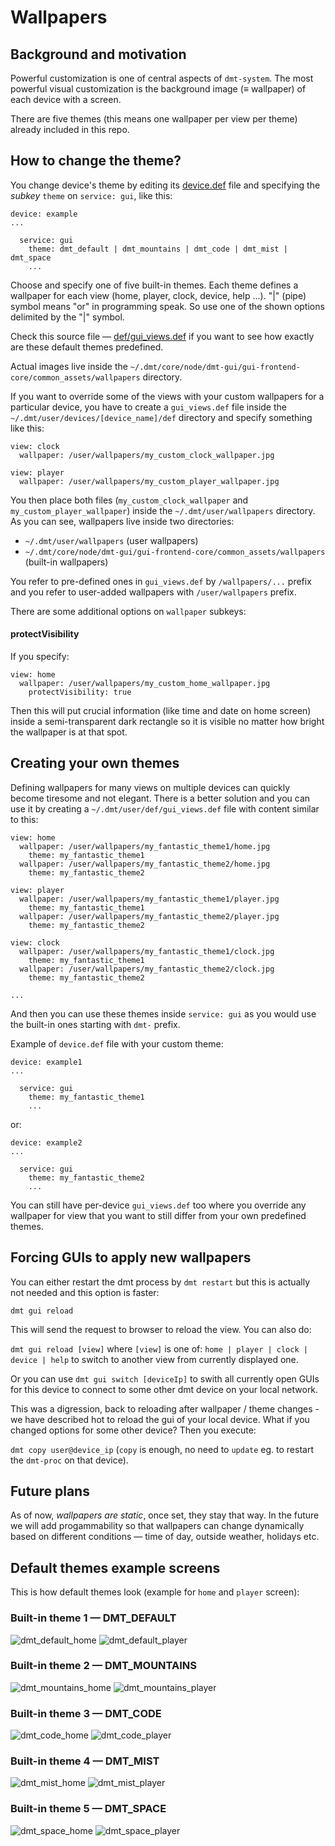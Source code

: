 # Wallpapers

## Background and motivation

Powerful customization is one of central aspects of `dmt-system`. The most powerful visual customization is the background image (≡ wallpaper) of each device with a screen.

There are five themes (this means one wallpaper per view per theme) already included in this repo.

## How to change the theme?

You change device's theme by editing its [device.def](DEVICE_DEFINITIONS.md) file and specifying the *subkey* `theme` on `service: gui`, like this:

```
device: example
...

  service: gui
    theme: dmt_default | dmt_mountains | dmt_code | dmt_mist | dmt_space
    ...
```

Choose and specify one of five built-in themes. Each theme defines a wallpaper for each view (home, player, clock, device, help ...). "|" (pipe) symbol means "or" in programming speak. So use one of the shown options delimited by the "|" symbol.

Check this source file — [def/gui_views.def](https://github.com/uniqpath/dmt/blob/master/def/gui_views.def) if you want to see how exactly are these default themes predefined.

Actual images live inside the `~/.dmt/core/node/dmt-gui/gui-frontend-core/common_assets/wallpapers` directory.

If you want to override some of the views with your custom wallpapers for a particular device, you have to create a `gui_views.def` file inside the `~/.dmt/user/devices/[device_name]/def` directory and specify something like this:

```
view: clock
  wallpaper: /user/wallpapers/my_custom_clock_wallpaper.jpg

view: player
  wallpaper: /user/wallpapers/my_custom_player_wallpaper.jpg
```

You then place both files (`my_custom_clock_wallpaper` and `my_custom_player_wallpaper`) inside the `~/.dmt/user/wallpapers` directory. As you can see, wallpapers live inside two directories:

- `~/.dmt/user/wallpapers` (user wallpapers)
- `~/.dmt/core/node/dmt-gui/gui-frontend-core/common_assets/wallpapers` (built-in wallpapers)

You refer to pre-defined ones in `gui_views.def` by `/wallpapers/...` prefix and you refer to user-added wallpapers with `/user/wallpapers` prefix.

There are some additional options on `wallpaper` subkeys:

#### protectVisibility

If you specify:
```
view: home
  wallpaper: /user/wallpapers/my_custom_home_wallpaper.jpg
    protectVisibility: true
```

Then this will put crucial information (like time and date on home screen) inside a semi-transparent dark rectangle so it is visible no matter how bright the wallpaper is at that spot.

## Creating your own themes

Defining wallpapers for many views on multiple devices can quickly become tiresome and not elegant. There is a better solution and you can use it by creating a `~/.dmt/user/def/gui_views.def` file with content similar to this:

```
view: home
  wallpaper: /user/wallpapers/my_fantastic_theme1/home.jpg
    theme: my_fantastic_theme1
  wallpaper: /user/wallpapers/my_fantastic_theme2/home.jpg
    theme: my_fantastic_theme2

view: player
  wallpaper: /user/wallpapers/my_fantastic_theme1/player.jpg
    theme: my_fantastic_theme1
  wallpaper: /user/wallpapers/my_fantastic_theme2/player.jpg
    theme: my_fantastic_theme2

view: clock
  wallpaper: /user/wallpapers/my_fantastic_theme1/clock.jpg
    theme: my_fantastic_theme1
  wallpaper: /user/wallpapers/my_fantastic_theme2/clock.jpg
    theme: my_fantastic_theme2

...
```

And then you can use these themes inside `service: gui` as you would use the built-in ones starting with `dmt-` prefix.

Example of `device.def` file with your custom theme:

```
device: example1
...

  service: gui
    theme: my_fantastic_theme1
    ...
```

or:

```
device: example2
...

  service: gui
    theme: my_fantastic_theme2
    ...
```

You can still have per-device `gui_views.def` too where you override any wallpaper for view that you want to still differ from your own predefined themes.

## Forcing GUIs to apply new wallpapers

You can either restart the dmt process by `dmt restart` but this is actually not needed and this option is faster:

`dmt gui reload`

This will send the request to browser to reload the view. You can also do:

`dmt gui reload [view]` where `[view]` is one of: `home | player | clock | device | help` to switch to another view from currently displayed one.

Or you can use `dmt gui switch [deviceIp]` to swith all currently open GUIs for this device to connect to some other dmt device on your local network.

This was a digression, back to reloading after wallpaper / theme changes - we have described hot to reload the gui of your local device. What if you changed options for some other device? Then you execute:

`dmt copy user@device_ip` (`copy` is enough, no need to `update` eg. to restart the `dmt-proc` on that device).

## Future plans

As of now, *wallpapers are static*, once set, they stay that way. In the future we will add progammability so that wallpapers can change dynamically based on different conditions — time of day, outside weather, holidays etc.

## Default themes example screens

This is how default themes look (example for `home` and `player` screen):

### Built-in theme 1 — DMT_DEFAULT

![dmt_default_home](https://github.com/uniqpath/info/blob/master/assets/img/themes/dmt_default_home.png?raw=true)
![dmt_default_player](https://github.com/uniqpath/info/blob/master/assets/img/themes/dmt_default_player.png?raw=true)

### Built-in theme 2 — DMT_MOUNTAINS

![dmt_mountains_home](https://github.com/uniqpath/info/blob/master/assets/img/themes/dmt_mountains_home.png?raw=true)
![dmt_mountains_player](https://github.com/uniqpath/info/blob/master/assets/img/themes/dmt_mountains_player.png?raw=true)

### Built-in theme 3 — DMT_CODE

![dmt_code_home](https://github.com/uniqpath/info/blob/master/assets/img/themes/dmt_code_home.png?raw=true)
![dmt_code_player](https://github.com/uniqpath/info/blob/master/assets/img/themes/dmt_code_player.png?raw=true)

### Built-in theme 4 — DMT_MIST

![dmt_mist_home](https://github.com/uniqpath/info/blob/master/assets/img/themes/dmt_mist_home.png?raw=true)
![dmt_mist_player](https://github.com/uniqpath/info/blob/master/assets/img/themes/dmt_mist_player.png?raw=true)

### Built-in theme 5 — DMT_SPACE

![dmt_space_home](https://github.com/uniqpath/info/blob/master/assets/img/themes/dmt_space_home.png?raw=true)
![dmt_space_player](https://github.com/uniqpath/info/blob/master/assets/img/themes/dmt_space_player.png?raw=true)

